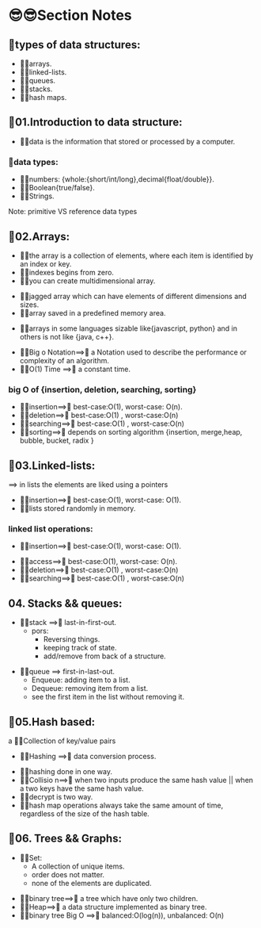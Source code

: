 # 😎😎Section Notes

## 👻types of data structures:

- 🐱‍🏍arrays.
- 🐱‍🏍linked-lists.
- 🐱‍🏍queues.
- 🐱‍🏍stacks.
- 🐱‍🏍hash maps.

## 🧐01.Introduction to data structure:

- 🐱‍🏍data is the information that stored or processed by a computer.

### 👻data types:

- 🐱‍🏍numbers: {whole:{short/int/long},decimal{float/double}}.
- 🐱‍🏍Boolean{true/false}.
- 🐱‍🏍Strings.

Note: primitive VS reference data types

## 🧐02.Arrays:

- 🐱‍🏍the array is a collection of elements, where each item is identified by an index or key.
- 🐱‍🏍indexes begins from zero.
- 🐱‍🏍you can create multidimensional array.

* 🐱‍🏍jagged array which can have elements of different dimensions and sizes.
* 🐱‍🏍array saved in a predefined memory area.

- 🐱‍🏍arrays in some languages sizable like{javascript, python} and in others is not like {java, c++}.

* 🐱‍🏍Big o Notation==>🤩 a Notation used to describe the performance or complexity of an algorithm.
* 🐱‍🏍O(1) Time ==>🤩 a constant time.

### big O of {insertion, deletion, searching, sorting}

- 🐱‍🏍insertion==>🤩 best-case:O(1), worst-case: O(n).
- 🐱‍🏍deletion==>🤩 best-case:O(1) , worst-case:O(n)
- 🐱‍🏍searching==>🤩 best-case:O(1) , worst-case:O(n)
- 🐱‍🏍sorting==>🤩 depends on sorting algorithm {insertion, merge,heap, bubble, bucket, radix }

## 🧐03.Linked-lists:

==> in lists the elements are liked using a pointers

- 🐱‍🏍insertion==>🤩 best-case:O(1), worst-case: O(1).
- 🐱‍🏍lists stored randomly in memory.

### linked list operations:

- 🐱‍🏍insertion==>🤩 best-case:O(1), worst-case: O(1).

* 🐱‍🏍access==>🤩 best-case:O(1), worst-case: O(n).
* 🐱‍🏍deletion==>🤩 best-case:O(1) , worst-case:O(n)
* 🐱‍🏍searching==>🤩 best-case:O(1) , worst-case:O(n)

## 04. Stacks && queues:

- 🐱‍🏍stack ==>🤩 last-in-first-out.
  - pors:
    - Reversing things.
    - keeping track of state.
    - add/remove from back of a structure.

* 🐱‍🏍queue ==> first-in-last-out.
  - Enqueue: adding item to a list.
  - Dequeue: removing item from a list.
  * see the first item in the list without removing it.

## 🧐05.Hash based:

a 🐱‍🏍Collection of key/value pairs

- 🐱‍🏍Hashing
  ==>🤩 data conversion process.

* 🐱‍🏍hashing done in one way.
* 🐱‍🏍Collisio
  n==>🤩 when two inputs produce the same hash value || when a two keys have the same hash value.
* 🐱‍🏍decrypt is two way.
* 🐱‍🏍hash map operations always take the same amount of time, regardless of the size of the hash table.

## 🧐06. Trees && Graphs:

- 🐱‍🏍Set:
  - A collection of unique items.
  - order does not matter.
  - none of the elements are duplicated.

* 🐱‍🏍binary tree==>🤩 a tree which have only two children.
* 🐱‍🏍Heap==>🤩 a data structure implemented as binary tree.
* 🐱‍🏍binary tree Big O ==>🤩 balanced:O(log(n)), unbalanced: O(n)

